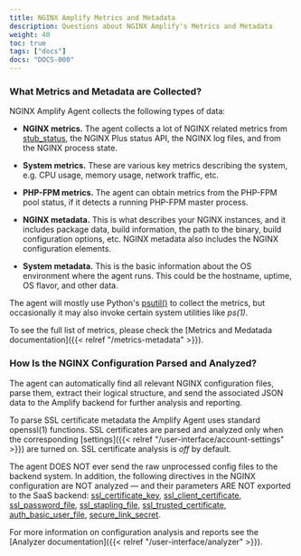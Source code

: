```yaml
---
title: NGINX Amplify Metrics and Metadata
description: Questions about NGINX Amplify's Metrics and Metadata
weight: 40
toc: true
tags: ["docs"]
docs: "DOCS-000"
---
```


### What Metrics and Metadata are Collected?

NGINX Amplify Agent collects the following types of data:

* **NGINX metrics.** The agent collects a lot of NGINX related metrics from [stub_status](http://nginx.org/en/docs/http/ngx_http_stub_status_module.html), the NGINX Plus status API, the NGINX log files, and from the NGINX process state.

* **System metrics.** These are various key metrics describing the system, e.g. CPU usage, memory usage, network traffic, etc.

* **PHP-FPM metrics.** The agent can obtain metrics from the PHP-FPM pool status, if it detects a running PHP-FPM master process.

* **NGINX metadata.** This is what describes your NGINX instances, and it includes package data, build information, the path to the binary, build configuration options, etc. NGINX metadata also includes the NGINX configuration elements.

* **System metadata.** This is the basic information about the OS environment where the agent runs. This could be the hostname, uptime, OS flavor, and other data.

The agent will mostly use Python's [psutil()](https://github.com/giampaolo/psutil) to collect the metrics, but occasionally it may also invoke certain system utilities like *ps(1)*.

To see the full list of metrics, please check the [Metrics and Medatada documentation]({{< relref "/metrics-metadata" >}}).

### How Is the NGINX Configuration Parsed and Analyzed?

The agent can automatically find all relevant NGINX configuration files, parse them, extract their logical structure, and send the associated JSON data to the Amplify backend for further analysis and reporting.

To parse SSL certificate metadata the Amplify Agent uses standard openssl(1) functions. SSL certificates are parsed and analyzed only when the corresponding [settings]({{< relref "/user-interface/account-settings" >}}) are turned on. SSL certificate analysis is *off* by default.

The agent DOES NOT ever send the raw unprocessed config files to the backend system. In addition, the following directives in the NGINX configuration are NOT analyzed — and their parameters ARE NOT exported to the SaaS backend:
[ssl_certificate_key](http://nginx.org/en/docs/mail/ngx_mail_ssl_module.html#ssl_certificate_key), [ssl_client_certificate](http://nginx.org/en/docs/mail/ngx_mail_ssl_module.html#ssl_client_certificate), [ssl_password_file](http://nginx.org/en/docs/mail/ngx_mail_ssl_module.html#ssl_password_file), [ssl_stapling_file](http://nginx.org/en/docs/http/ngx_http_ssl_module.html#ssl_stapling_file), [ssl_trusted_certificate](http://nginx.org/en/docs/http/ngx_http_ssl_module.html#ssl_trusted_certificate), [auth_basic_user_file](http://nginx.org/en/docs/http/ngx_http_auth_basic_module.html#auth_basic_user_file), [secure_link_secret](http://nginx.org/en/docs/http/ngx_http_secure_link_module.html#secure_link_secret).

For more information on configuration analysis and reports see the [Analyzer documentation]({{< relref "/user-interface/analyzer" >}}).
